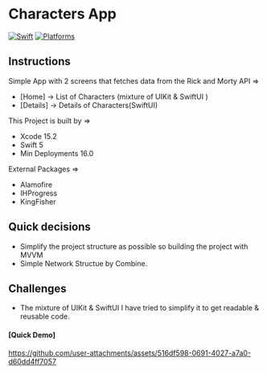 #  Characters App 

[![Swift](https://img.shields.io/badge/Swift-5.0-orange?style=flat-square)](https://img.shields.io/badge/Swift-5.0-Orange?style=flat-square)
[![Platforms](https://img.shields.io/badge/Platforms-iOS-yellowgreen?style=flat-square)](https://img.shields.io/badge/Platforms-iOS-Green?style=flat-square)

## Instructions

Simple App with 2 screens that fetches data from the Rick and Morty API =>
- [Home] -> List of Characters (mixture of UIKit & SwiftUI )
- [Details] -> Details of Characters(SwiftUI)

This Project is built by =>
 - Xcode 15.2 
 - Swift 5
 - Min Deployments 16.0
 
 External Packages =>
 - Alamofire
 - IHProgress
 - KingFisher
 
## Quick decisions
- Simplify the project structure as possible so building the project with MVVM 
- Simple Network Structue by Combine.

## Challenges
- The mixture of UIKit & SwiftUI I have tried to simplify it to get readable & reusable code.

#### [Quick Demo]

https://github.com/user-attachments/assets/516df598-0691-4027-a7a0-d60dd4ff7057

